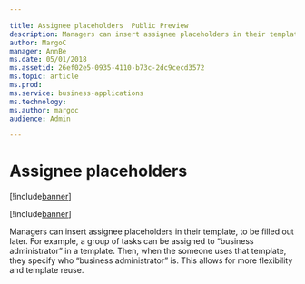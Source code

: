 ```yaml
---

title: Assignee placeholders  Public Preview 
description: Managers can insert assignee placeholders in their template, to be filled out later.
author: MargoC
manager: AnnBe
ms.date: 05/01/2018
ms.assetid: 26ef02e5-0935-4110-b73c-2dc9cecd3572
ms.topic: article
ms.prod: 
ms.service: business-applications
ms.technology: 
ms.author: margoc
audience: Admin

---
```

#  Assignee placeholders 

[!include[banner](../../../includes/banner.md)]

[!include[banner](../../../includes/public-preview.md)]

Managers can insert assignee placeholders in their template, to be filled out
later. For example, a group of tasks can be assigned to “business administrator”
in a template. Then, when the someone uses that template, they specify who
“business administrator” is. This allows for more flexibility and template
reuse.

